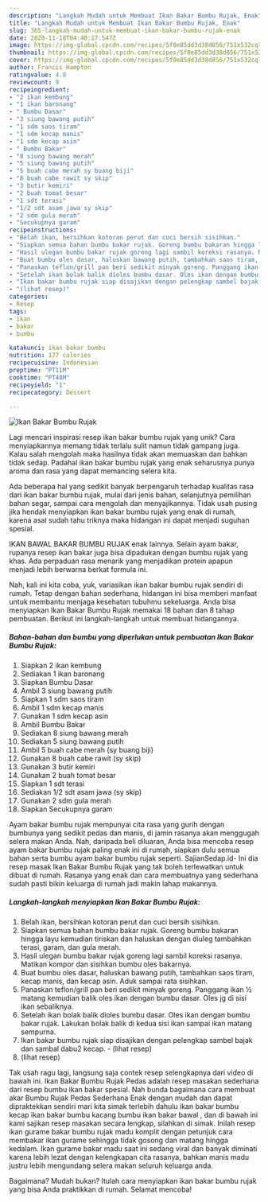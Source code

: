 ```yaml
---
description: "Langkah Mudah untuk Membuat Ikan Bakar Bumbu Rujak, Enak"
title: "Langkah Mudah untuk Membuat Ikan Bakar Bumbu Rujak, Enak"
slug: 365-langkah-mudah-untuk-membuat-ikan-bakar-bumbu-rujak-enak
date: 2020-11-18T04:40:17.547Z
image: https://img-global.cpcdn.com/recipes/5f0e85dd3d38d856/751x532cq70/ikan-bakar-bumbu-rujak-foto-resep-utama.jpg
thumbnail: https://img-global.cpcdn.com/recipes/5f0e85dd3d38d856/751x532cq70/ikan-bakar-bumbu-rujak-foto-resep-utama.jpg
cover: https://img-global.cpcdn.com/recipes/5f0e85dd3d38d856/751x532cq70/ikan-bakar-bumbu-rujak-foto-resep-utama.jpg
author: Francis Hampton
ratingvalue: 4.8
reviewcount: 9
recipeingredient:
- "2 ikan kembung"
- "1 ikan baronang"
- " Bumbu Dasar"
- "3 siung bawang putih"
- "1 sdm saos tiram"
- "1 sdm kecap manis"
- "1 sdm kecap asin"
- " Bumbu Bakar"
- "8 siung bawang merah"
- "5 siung bawang putih"
- "5 buah cabe merah sy buang biji"
- "8 buah cabe rawit sy skip"
- "3 butir kemiri"
- "2 buah tomat besar"
- "1 sdt terasi"
- "1/2 sdt asam jawa sy skip"
- "2 sdm gula merah"
- "Secukupnya garam"
recipeinstructions:
- "Belah ikan, bersihkan kotoran perut dan cuci bersih sisihkan."
- "Siapkan semua bahan bumbu bakar rujak. Goreng bumbu bakaran hingga layu kemudian tiriskan dan haluskan dengan diuleg tambahkan terasi, garam, dan gula merah."
- "Hasil ulegan bumbu bakar rujak goreng lagi sambil koreksi rasanya. Matikan kompor dan sisihkan bumbu oles bakarnya."
- "Buat bumbu oles dasar, haluskan bawang putih, tambahkan saos tiram, kecap manis, dan kecap asin. Aduk sampai rata sisihkan."
- "Panaskan teflon/grill pan beri sedikit minyak goreng. Panggang ikan ½ matang kemudian balik oles ikan dengan bumbu dasar. Oles jg di sisi ikan sebaliknya."
- "Setelah ikan bolak balik dioles bumbu dasar. Oles ikan dengan bumbu bakar rujak. Lakukan bolak balik di kedua sisi ikan sampai ikan matang sempurna."
- "Ikan bakar bumbu rujak siap disajikan dengan pelengkap sambel bajak dan sambal dabu2 kecap.             (lihat resep)"
- "(lihat resep)"
categories:
- Resep
tags:
- ikan
- bakar
- bumbu

katakunci: ikan bakar bumbu 
nutrition: 177 calories
recipecuisine: Indonesian
preptime: "PT11M"
cooktime: "PT48M"
recipeyield: "1"
recipecategory: Dessert

---
```



![Ikan Bakar Bumbu Rujak](https://img-global.cpcdn.com/recipes/5f0e85dd3d38d856/751x532cq70/ikan-bakar-bumbu-rujak-foto-resep-utama.jpg)

Lagi mencari inspirasi resep ikan bakar bumbu rujak yang unik? Cara menyiapkannya memang tidak terlalu sulit namun tidak gampang juga. Kalau salah mengolah maka hasilnya tidak akan memuaskan dan bahkan tidak sedap. Padahal ikan bakar bumbu rujak yang enak seharusnya punya aroma dan rasa yang dapat memancing selera kita.

Ada beberapa hal yang sedikit banyak berpengaruh terhadap kualitas rasa dari ikan bakar bumbu rujak, mulai dari jenis bahan, selanjutnya pemilihan bahan segar, sampai cara mengolah dan menyajikannya. Tidak usah pusing jika hendak menyiapkan ikan bakar bumbu rujak yang enak di rumah, karena asal sudah tahu triknya maka hidangan ini dapat menjadi suguhan spesial.

IKAN BAWAL BAKAR BUMBU RUJAK enak lainnya. Selain ayam bakar, rupanya resep ikan bakar juga bisa dipadukan dengan bumbu rujak yang khas. Ada perpaduan rasa menarik yang menjadikan protein apapun menjadi lebih berwarna berkat formula ini.


Nah, kali ini kita coba, yuk, variasikan ikan bakar bumbu rujak sendiri di rumah. Tetap dengan bahan sederhana, hidangan ini bisa memberi manfaat untuk membantu menjaga kesehatan tubuhmu sekeluarga. Anda bisa menyiapkan Ikan Bakar Bumbu Rujak memakai 18 bahan dan 8 tahap pembuatan. Berikut ini langkah-langkah untuk membuat hidangannya.

<!--inarticleads1-->

##### Bahan-bahan dan bumbu yang diperlukan untuk pembuatan Ikan Bakar Bumbu Rujak:

1. Siapkan 2 ikan kembung
1. Sediakan 1 ikan baronang
1. Siapkan  Bumbu Dasar
1. Ambil 3 siung bawang putih
1. Siapkan 1 sdm saos tiram
1. Ambil 1 sdm kecap manis
1. Gunakan 1 sdm kecap asin
1. Ambil  Bumbu Bakar
1. Sediakan 8 siung bawang merah
1. Sediakan 5 siung bawang putih
1. Ambil 5 buah cabe merah (sy buang biji)
1. Gunakan 8 buah cabe rawit (sy skip)
1. Gunakan 3 butir kemiri
1. Gunakan 2 buah tomat besar
1. Siapkan 1 sdt terasi
1. Sediakan 1/2 sdt asam jawa (sy skip)
1. Gunakan 2 sdm gula merah
1. Siapkan Secukupnya garam


Ayam bakar bumbu rujak mempunyai cita rasa yang gurih dengan bumbunya yang sedikit pedas dan manis, di jamin rasanya akan menggugah selera makan Anda. Nah, daripada beli diluaran, Anda bisa mencoba resep ayam bakar bumbu rujak paling enak ini di rumah, siapkan dulu semua bahan serta bumbu ayam bakar bumbu rujak seperti. SajianSedap.id- Ini dia resep masak Ikan Bakar Bumbu Rujak yang tak boleh terlewatkan untuk dibuat di rumah. Rasanya yang enak dan cara membuatnya yang sederhana sudah pasti bikin keluarga di rumah jadi makin lahap makannya. 

<!--inarticleads2-->

##### Langkah-langkah menyiapkan Ikan Bakar Bumbu Rujak:

1. Belah ikan, bersihkan kotoran perut dan cuci bersih sisihkan.
1. Siapkan semua bahan bumbu bakar rujak. Goreng bumbu bakaran hingga layu kemudian tiriskan dan haluskan dengan diuleg tambahkan terasi, garam, dan gula merah.
1. Hasil ulegan bumbu bakar rujak goreng lagi sambil koreksi rasanya. Matikan kompor dan sisihkan bumbu oles bakarnya.
1. Buat bumbu oles dasar, haluskan bawang putih, tambahkan saos tiram, kecap manis, dan kecap asin. Aduk sampai rata sisihkan.
1. Panaskan teflon/grill pan beri sedikit minyak goreng. Panggang ikan ½ matang kemudian balik oles ikan dengan bumbu dasar. Oles jg di sisi ikan sebaliknya.
1. Setelah ikan bolak balik dioles bumbu dasar. Oles ikan dengan bumbu bakar rujak. Lakukan bolak balik di kedua sisi ikan sampai ikan matang sempurna.
1. Ikan bakar bumbu rujak siap disajikan dengan pelengkap sambel bajak dan sambal dabu2 kecap. -             (lihat resep)
1. (lihat resep)


Tak usah ragu lagi, langsung saja contek resep selengkapnya dari video di bawah ini. Ikan Bakar Bumbu Rujak Pedas adalah resep masakan sederhana dari resep bumbu ikan bakar spesial. Nah bunda bagaimana cara membuat akar Bumbu Rujak Pedas Sederhana Enak dengan mudah dan dapat dipraktekkan sendiri mari kita simak terlebih dahulu ikan bakar bumbu kecap ikan bakar bumbu kacang bumbu ikan bakar bawal , dan di bawah ini kami sajikan resep masakan secara lengkap, silahkan di simak. Inilah resep ikan gurame bakar bumbu rujak madu komplit dengan petunjuk cara membakar ikan gurame sehingga tidak gosong dan matang hingga kedalam. Ikan gurame bakar madu saat ini sedang viral dan banyak diminati karena lebih lezat dengan kelengkapan cita rasanya, bahkan manis madu justru lebih mengundang selera makan seluruh keluarga anda. 

Bagaimana? Mudah bukan? Itulah cara menyiapkan ikan bakar bumbu rujak yang bisa Anda praktikkan di rumah. Selamat mencoba!
